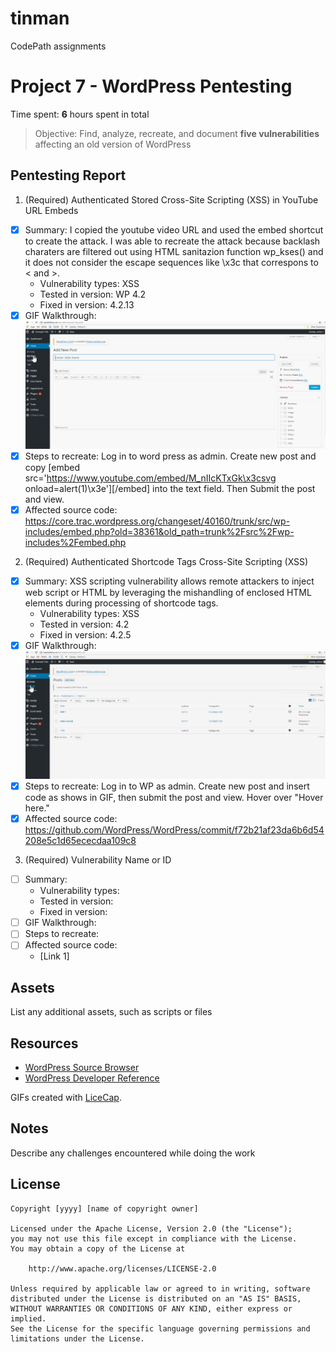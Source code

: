 # tinman
CodePath assignments
# Project 7 - WordPress Pentesting

Time spent: **6** hours spent in total

> Objective: Find, analyze, recreate, and document **five vulnerabilities** affecting an old version of WordPress

## Pentesting Report

1. (Required) Authenticated Stored Cross-Site Scripting (XSS) in YouTube URL Embeds
  - [X] Summary: I copied the youtube video URL and used the embed shortcut to create the attack. I was able to recreate the attack because backlash charaters are filtered out using HTML sanitazion function wp_kses() and it does not consider the escape sequences like \x3c that correspons to < and >.
    - Vulnerability types: XSS
    - Tested in version: WP 4.2
    - Fixed in version: 4.2.13
  - [X] GIF Walkthrough: <img src="https://github.com/juangardea/tinman/blob/master/XSS1.gif" width="800">
  - [X] Steps to recreate: Log in to word press as admin. Create new post and copy [embed src='https://www.youtube.com/embed/M_nIIcKTxGk\x3csvg onload=alert(1)\x3e'][/embed] into the text field. Then Submit the post and view.
  - [X] Affected source code: https://core.trac.wordpress.org/changeset/40160/trunk/src/wp-includes/embed.php?old=38361&old_path=trunk%2Fsrc%2Fwp-includes%2Fembed.php
  
2. (Required) Authenticated Shortcode Tags Cross-Site Scripting (XSS)
  - [X] Summary: XSS scripting vulnerability allows remote attackers to inject web script or HTML by leveraging the mishandling of enclosed HTML elements during processing of shortcode tags. 
    - Vulnerability types: XSS
    - Tested in version: 4.2
    - Fixed in version: 4.2.5 
  - [X] GIF Walkthrough: <img src="https://github.com/juangardea/tinman/blob/master/onmouseover.gif" width="800">
  - [X] Steps to recreate: Log in to WP as admin. Create new post and insert code as shows in GIF, then submit the post and view. Hover over "Hover here."
  - [X] Affected source code: https://github.com/WordPress/WordPress/commit/f72b21af23da6b6d54208e5c1d65ececdaa109c8
  
3. (Required) Vulnerability Name or ID
  - [ ] Summary: 
    - Vulnerability types:
    - Tested in version:
    - Fixed in version: 
  - [ ] GIF Walkthrough: 
  - [ ] Steps to recreate: 
  - [ ] Affected source code:
    - [Link 1]


## Assets

List any additional assets, such as scripts or files

## Resources

- [WordPress Source Browser](https://core.trac.wordpress.org/browser/)
- [WordPress Developer Reference](https://developer.wordpress.org/reference/)

GIFs created with [LiceCap](http://www.cockos.com/licecap/).

## Notes

Describe any challenges encountered while doing the work

## License

    Copyright [yyyy] [name of copyright owner]

    Licensed under the Apache License, Version 2.0 (the "License");
    you may not use this file except in compliance with the License.
    You may obtain a copy of the License at

        http://www.apache.org/licenses/LICENSE-2.0

    Unless required by applicable law or agreed to in writing, software
    distributed under the License is distributed on an "AS IS" BASIS,
    WITHOUT WARRANTIES OR CONDITIONS OF ANY KIND, either express or implied.
    See the License for the specific language governing permissions and
    limitations under the License.
